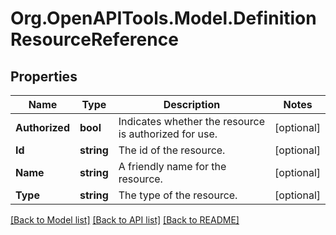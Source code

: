 # Org.OpenAPITools.Model.DefinitionResourceReference

## Properties

Name | Type | Description | Notes
------------ | ------------- | ------------- | -------------
**Authorized** | **bool** | Indicates whether the resource is authorized for use. | [optional] 
**Id** | **string** | The id of the resource. | [optional] 
**Name** | **string** | A friendly name for the resource. | [optional] 
**Type** | **string** | The type of the resource. | [optional] 

[[Back to Model list]](../README.md#documentation-for-models) [[Back to API list]](../README.md#documentation-for-api-endpoints) [[Back to README]](../README.md)

